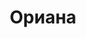 ---
title: "Ориана"
description: "Красивая, страстная Vip эскортница с удовольствием проведет время с интересным мужчиной. Мне нравятся дорогие рестораны и роскошные отели, где можно отдохнуть и расслабиться. Мечтаю о восхитительном отдыхе в компании презентабельного спутника, люблю нежиться под солнцем на пляже, пить коктейли, посещать частные вечеринки. Я – девочка, которая имеет шикарную внешность, идеальную фигуру, большую грудь. Обожаю надевать сексуальное нижнее белье, чтобы порадовать мужчину своими прелестями.
 

Если вас интересуют такие девочки эскорт, как я, свяжитесь с нашим менеджером, и он организует встречу с привлекательной нимфой."
Price: "От 1000$"
height: "174"
weight: "49"
age: "23"
bustSize: "3"
hairColor: "brunet"
visa: "europe"
folder: oriana
mainImage: oriana.webp
images:
  - 2.webp
  - 3.webp
---